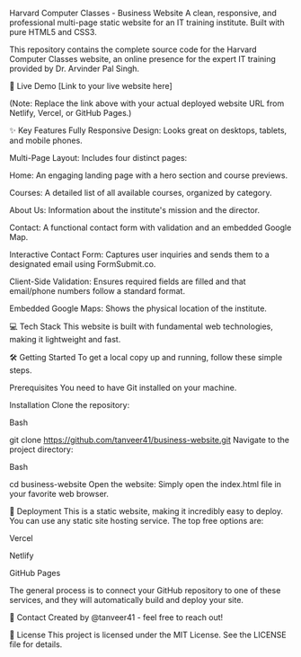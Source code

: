 Harvard Computer Classes - Business Website
A clean, responsive, and professional multi-page static website for an IT training institute. Built with pure HTML5 and CSS3.

This repository contains the complete source code for the Harvard Computer Classes website, an online presence for the expert IT training provided by Dr. Arvinder Pal Singh.

🚀 Live Demo
[Link to your live website here]

(Note: Replace the link above with your actual deployed website URL from Netlify, Vercel, or GitHub Pages.)

✨ Key Features
Fully Responsive Design: Looks great on desktops, tablets, and mobile phones.

Multi-Page Layout: Includes four distinct pages:

Home: An engaging landing page with a hero section and course previews.

Courses: A detailed list of all available courses, organized by category.

About Us: Information about the institute's mission and the director.

Contact: A functional contact form with validation and an embedded Google Map.

Interactive Contact Form: Captures user inquiries and sends them to a designated email using FormSubmit.co.

Client-Side Validation: Ensures required fields are filled and that email/phone numbers follow a standard format.

Embedded Google Maps: Shows the physical location of the institute.

💻 Tech Stack
This website is built with fundamental web technologies, making it lightweight and fast.

🛠️ Getting Started
To get a local copy up and running, follow these simple steps.

Prerequisites
You need to have Git installed on your machine.

Installation
Clone the repository:

Bash

git clone https://github.com/tanveer41/business-website.git
Navigate to the project directory:

Bash

cd business-website
Open the website:
Simply open the index.html file in your favorite web browser.

🚀 Deployment
This is a static website, making it incredibly easy to deploy. You can use any static site hosting service. The top free options are:

Vercel

Netlify

GitHub Pages

The general process is to connect your GitHub repository to one of these services, and they will automatically build and deploy your site.

📧 Contact
Created by @tanveer41 - feel free to reach out!

📜 License
This project is licensed under the MIT License. See the LICENSE file for details.
